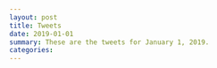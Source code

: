 ```yaml
---
layout: post
title: Tweets
date: 2019-01-01
summary: These are the tweets for January 1, 2019.
categories:
---
```


